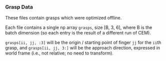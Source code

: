 ### Grasp Data

These files contain grasps which were optimized offline.

Each file contains a single np array `grasps`, size [B, 3, 6], where B is the batch dimension (so each entry is the result of a different run of CEM).

`grasps[ii, jj, :3]` will be the origin / starting point of finger `jj` for the `ii`th grasp, and `grasps[ii, jj, 3:]` will be the approach direction, expressed in world frame (i.e., not relative; no need to transform).